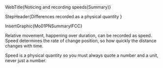 WebTitle{Noticing and recording speeds(Summary)}

StepHeader{Differences  recorded as a physical quantity }

InsertGraphic{Mo01PNSummaryIFCC}

Relative movement, happening over duration, can be recorded as speed. Speed determines the rate of change position, so how quickly the distance changes with time.

Speed is a physical quantity so you must always quote a number and a unit, never just a number.

